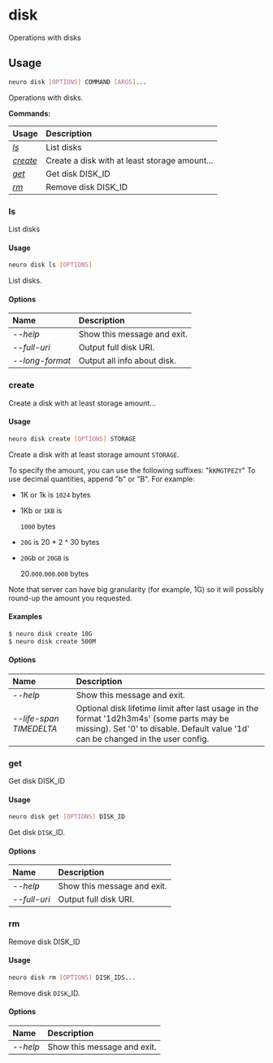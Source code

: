 # disk

Operations with disks

## Usage

```bash
neuro disk [OPTIONS] COMMAND [ARGS]...
```

Operations with disks.

**Commands:**

| Usage | Description |
| :--- | :--- |
| [_ls_](disk.md#ls) | List disks |
| [_create_](disk.md#create) | Create a disk with at least storage amount... |
| [_get_](disk.md#get) | Get disk DISK\_ID |
| [_rm_](disk.md#rm) | Remove disk DISK\_ID |

### ls

List disks

#### Usage

```bash
neuro disk ls [OPTIONS]
```

List disks.

#### Options

| Name | Description |
| :--- | :--- |
| _--help_ | Show this message and exit. |
| _--full-uri_ | Output full disk URI. |
| _--long-format_ | Output all info about disk. |

### create

Create a disk with at least storage amount...

#### Usage

```bash
neuro disk create [OPTIONS] STORAGE
```

Create a disk with at least storage amount `STORAGE`.

To specify the amount, you can use the following suffixes: "k`KMGTPEZY`" To use decimal quantities, append "b" or "B". For example:

* 1K or 1k is `1024` bytes
* 1Kb or `1KB` is

  `1000` bytes

* `20G` is 20 \* 2 ^ 30 bytes
* `20G`b or `20GB` is

  20.`000`.`000`.`000` bytes

Note that server can have big granularity \(for example, 1G\) so it will possibly round-up the amount you requested.

#### Examples

```bash
$ neuro disk create 10G
$ neuro disk create 500M
```

#### Options

| Name | Description |
| :--- | :--- |
| _--help_ | Show this message and exit. |
| _--life-span TIMEDELTA_ | Optional disk lifetime limit after last usage in the format '1d2h3m4s' \(some parts may be missing\). Set '0' to disable. Default value '1d' can be changed in the user config. |

### get

Get disk DISK\_ID

#### Usage

```bash
neuro disk get [OPTIONS] DISK_ID
```

Get disk `DISK`\_ID.

#### Options

| Name | Description |
| :--- | :--- |
| _--help_ | Show this message and exit. |
| _--full-uri_ | Output full disk URI. |

### rm

Remove disk DISK\_ID

#### Usage

```bash
neuro disk rm [OPTIONS] DISK_IDS...
```

Remove disk `DISK`\_ID.

#### Options

| Name | Description |
| :--- | :--- |
| _--help_ | Show this message and exit. |

